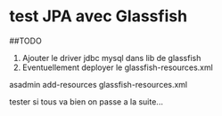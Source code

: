 test JPA avec Glassfish
====

##TODO

1. Ajouter le driver jdbc mysql dans lib de glassfish 
2. Eventuellement deployer le glassfish-resources.xml

 asadmin add-resources glassfish-resources.xml

tester si tous va bien on passe a la suite...

